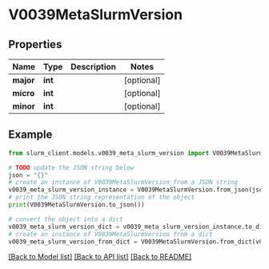# V0039MetaSlurmVersion


## Properties

Name | Type | Description | Notes
------------ | ------------- | ------------- | -------------
**major** | **int** |  | [optional] 
**micro** | **int** |  | [optional] 
**minor** | **int** |  | [optional] 

## Example

```python
from slurm_client.models.v0039_meta_slurm_version import V0039MetaSlurmVersion

# TODO update the JSON string below
json = "{}"
# create an instance of V0039MetaSlurmVersion from a JSON string
v0039_meta_slurm_version_instance = V0039MetaSlurmVersion.from_json(json)
# print the JSON string representation of the object
print(V0039MetaSlurmVersion.to_json())

# convert the object into a dict
v0039_meta_slurm_version_dict = v0039_meta_slurm_version_instance.to_dict()
# create an instance of V0039MetaSlurmVersion from a dict
v0039_meta_slurm_version_from_dict = V0039MetaSlurmVersion.from_dict(v0039_meta_slurm_version_dict)
```
[[Back to Model list]](../README.md#documentation-for-models) [[Back to API list]](../README.md#documentation-for-api-endpoints) [[Back to README]](../README.md)


